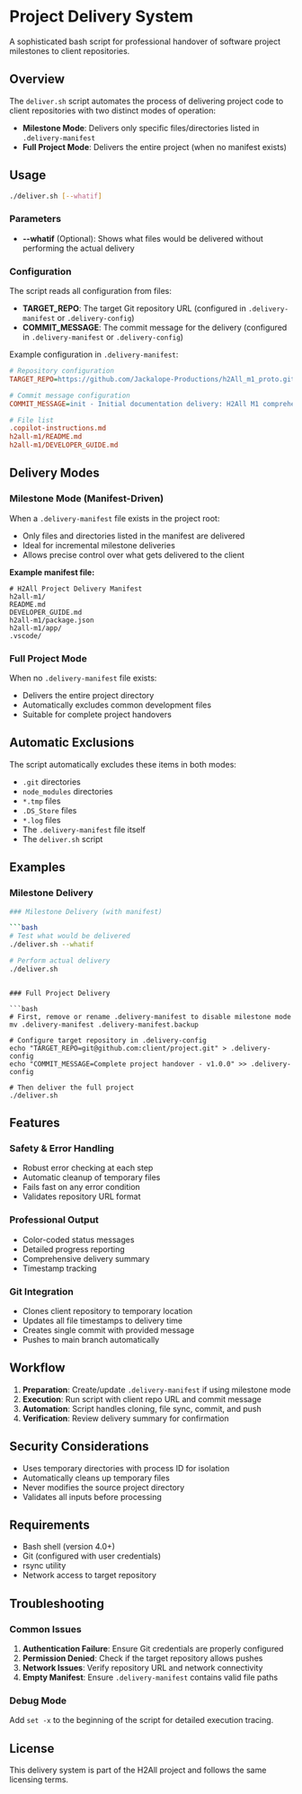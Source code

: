 # Project Delivery System

A sophisticated bash script for professional handover of software project milestones to client repositories.

## Overview

The `deliver.sh` script automates the process of delivering project code to client repositories with two distinct modes of operation:

- **Milestone Mode**: Delivers only specific files/directories listed in `.delivery-manifest`
- **Full Project Mode**: Delivers the entire project (when no manifest exists)

## Usage

```bash
./deliver.sh [--whatif]
```

### Parameters

- **--whatif** (Optional): Shows what files would be delivered without performing the actual delivery

### Configuration

The script reads all configuration from files:

- **TARGET_REPO**: The target Git repository URL (configured in `.delivery-manifest` or `.delivery-config`)
- **COMMIT_MESSAGE**: The commit message for the delivery (configured in `.delivery-manifest` or `.delivery-config`)

Example configuration in `.delivery-manifest`:

```ini
# Repository configuration
TARGET_REPO=https://github.com/Jackalope-Productions/h2All_m1_proto.git

# Commit message configuration
COMMIT_MESSAGE=init - Initial documentation delivery: H2All M1 comprehensive project documentation

# File list
.copilot-instructions.md
h2all-m1/README.md
h2all-m1/DEVELOPER_GUIDE.md
```

## Delivery Modes

### Milestone Mode (Manifest-Driven)

When a `.delivery-manifest` file exists in the project root:

- Only files and directories listed in the manifest are delivered
- Ideal for incremental milestone deliveries
- Allows precise control over what gets delivered to the client

**Example manifest file:**

```
# H2All Project Delivery Manifest
h2all-m1/
README.md
DEVELOPER_GUIDE.md
h2all-m1/package.json
h2all-m1/app/
.vscode/
```

### Full Project Mode

When no `.delivery-manifest` file exists:

- Delivers the entire project directory
- Automatically excludes common development files
- Suitable for complete project handovers

## Automatic Exclusions

The script automatically excludes these items in both modes:

- `.git` directories
- `node_modules` directories
- `*.tmp` files
- `.DS_Store` files
- `*.log` files
- The `.delivery-manifest` file itself
- The `deliver.sh` script

## Examples

### Milestone Delivery

````bash
### Milestone Delivery (with manifest)

```bash
# Test what would be delivered
./deliver.sh --whatif

# Perform actual delivery
./deliver.sh
````

````

### Full Project Delivery

```bash
# First, remove or rename .delivery-manifest to disable milestone mode
mv .delivery-manifest .delivery-manifest.backup

# Configure target repository in .delivery-config
echo "TARGET_REPO=git@github.com:client/project.git" > .delivery-config
echo "COMMIT_MESSAGE=Complete project handover - v1.0.0" >> .delivery-config

# Then deliver the full project
./deliver.sh
````

## Features

### Safety & Error Handling

- Robust error checking at each step
- Automatic cleanup of temporary files
- Fails fast on any error condition
- Validates repository URL format

### Professional Output

- Color-coded status messages
- Detailed progress reporting
- Comprehensive delivery summary
- Timestamp tracking

### Git Integration

- Clones client repository to temporary location
- Updates all file timestamps to delivery time
- Creates single commit with provided message
- Pushes to main branch automatically

## Workflow

1. **Preparation**: Create/update `.delivery-manifest` if using milestone mode
2. **Execution**: Run script with client repo URL and commit message
3. **Automation**: Script handles cloning, file sync, commit, and push
4. **Verification**: Review delivery summary for confirmation

## Security Considerations

- Uses temporary directories with process ID for isolation
- Automatically cleans up temporary files
- Never modifies the source project directory
- Validates all inputs before processing

## Requirements

- Bash shell (version 4.0+)
- Git (configured with user credentials)
- rsync utility
- Network access to target repository

## Troubleshooting

### Common Issues

1. **Authentication Failure**: Ensure Git credentials are properly configured
2. **Permission Denied**: Check if the target repository allows pushes
3. **Network Issues**: Verify repository URL and network connectivity
4. **Empty Manifest**: Ensure `.delivery-manifest` contains valid file paths

### Debug Mode

Add `set -x` to the beginning of the script for detailed execution tracing.

## License

This delivery system is part of the H2All project and follows the same licensing terms.
